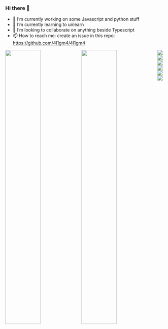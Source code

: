 ### Hi there 👋

- 🔭 I’m currently working on some Javascript and python stuff
- 🌱 I’m currently learning to unlearn
- 👯 I’m looking to collaborate on anything beside Typescript
- 📫 How to reach me: create an issue in this repo: https://github.com/4l1gm4/4l1gm4

<img align="left" width="47%" src="https://github-readme-stats.vercel.app/api?username=4l1gm4&show_icons=true&theme=radical" />
<img align="left" width="47%" src="https://github-readme-stats.vercel.app/api/top-langs/?username=4l1gm4&layout=compact" />

<img align="left" src="https://img.shields.io/badge/javascript-%23323330.svg?style=for-the-badge&logo=javascript&logoColor=%23F7DF1E" />
<img align="left" src="https://img.shields.io/badge/node.js-6DA55F?style=for-the-badge&logo=node.js&logoColor=white" />
<img align="left" src="https://img.shields.io/badge/react-%2320232a.svg?style=for-the-badge&logo=react&logoColor=%2361DAFB"/>
<img align="left" src="https://img.shields.io/badge/Next-black?style=for-the-badge&logo=next.js&logoColor=white"/>
<img align="left" src="https://img.shields.io/badge/Python-FFD43B?style=for-the-badge&logo=python&logoColor=blue"/>
<img align="left" src="https://img.shields.io/badge/Amazon_AWS-FF9900?style=for-the-badge&logo=amazonaws&logoColor=white"/>
